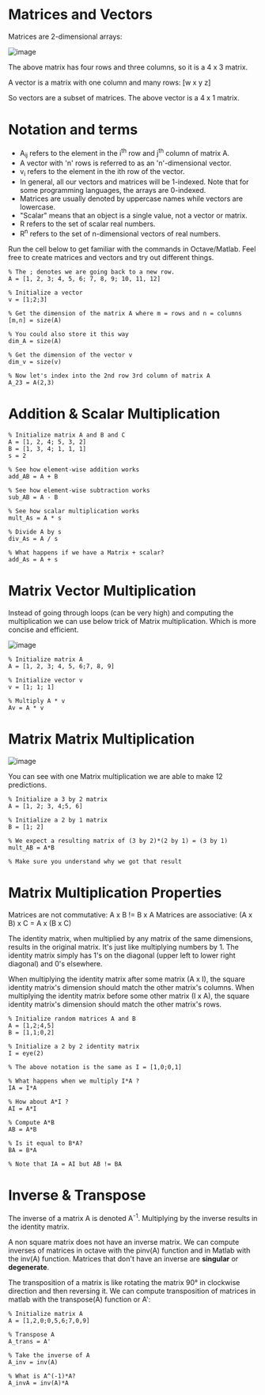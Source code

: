 # Matrices and Vectors

Matrices are 2-dimensional arrays:

![image](https://github.com/vivekprm/coursera-ml/assets/2403660/05b74d5a-0beb-4aed-b230-a47fc72dad5d)

The above matrix has four rows and three columns, so it is a 4 x 3 matrix.

A vector is a matrix with one column and many rows:
[w
x
y
z]

So vectors are a subset of matrices. The above vector is a 4 x 1 matrix.

# Notation and terms
- A<sub>ij</sub> refers to the element in the i<sup>th</sup> row and j<sup>th</sup> column of matrix A.
- A vector with 'n' rows is referred to as an 'n'-dimensional vector.
- v<sub>i</sub> refers to the element in the ith row of the vector.
- In general, all our vectors and matrices will be 1-indexed. Note that for some programming languages, the arrays are 0-indexed.
- Matrices are usually denoted by uppercase names while vectors are lowercase.
- "Scalar" means that an object is a single value, not a vector or matrix.
- R refers to the set of scalar real numbers.
- R<sup>n</sup> refers to the set of n-dimensional vectors of real numbers.

Run the cell below to get familiar with the commands in Octave/Matlab. Feel free to create matrices and vectors and try out different things.
```
% The ; denotes we are going back to a new row.
A = [1, 2, 3; 4, 5, 6; 7, 8, 9; 10, 11, 12]

% Initialize a vector 
v = [1;2;3] 

% Get the dimension of the matrix A where m = rows and n = columns
[m,n] = size(A)

% You could also store it this way
dim_A = size(A)

% Get the dimension of the vector v 
dim_v = size(v)

% Now let's index into the 2nd row 3rd column of matrix A
A_23 = A(2,3)
```

# Addition & Scalar Multiplication
```
% Initialize matrix A and B and C 
A = [1, 2, 4; 5, 3, 2]
B = [1, 3, 4; 1, 1, 1]
s = 2

% See how element-wise addition works
add_AB = A + B 

% See how element-wise subtraction works
sub_AB = A - B

% See how scalar multiplication works
mult_As = A * s

% Divide A by s
div_As = A / s

% What happens if we have a Matrix + scalar?
add_As = A + s
```

# Matrix Vector Multiplication
Instead of going through loops (can be very high) and computing the multiplication we can use below trick of Matrix multiplication. Which is more concise and efficient.

![image](https://github.com/vivekprm/coursera-ml/assets/2403660/1154fe64-2f3d-441e-941e-67e99f8f4b5d)

```
% Initialize matrix A 
A = [1, 2, 3; 4, 5, 6;7, 8, 9] 

% Initialize vector v 
v = [1; 1; 1] 

% Multiply A * v
Av = A * v
```

# Matrix Matrix Multiplication
![image](https://github.com/vivekprm/coursera-ml/assets/2403660/e60e2f44-9d2c-4e7d-a11d-f2188546367e)

You can see with one Matrix multiplication we are able to make 12 predictions.
```
% Initialize a 3 by 2 matrix 
A = [1, 2; 3, 4;5, 6]

% Initialize a 2 by 1 matrix 
B = [1; 2] 

% We expect a resulting matrix of (3 by 2)*(2 by 1) = (3 by 1) 
mult_AB = A*B

% Make sure you understand why we got that result
```

# Matrix Multiplication Properties
Matrices are not commutative: A x B != B x A
Matrices are associative: (A x B) x C = A x (B x C)

The identity matrix, when multiplied by any matrix of the same dimensions, results in the original matrix. It's just like multiplying numbers by 1. The identity 
matrix simply has 1's on the diagonal (upper left to lower right diagonal) and 0's elsewhere.

When multiplying the identity matrix after some matrix (A x I), the square identity matrix's dimension should match the other matrix's columns. When multiplying 
the identity matrix before some other matrix (I x A), the square identity matrix's dimension should match the other matrix's rows.
```
% Initialize random matrices A and B 
A = [1,2;4,5]
B = [1,1;0,2]

% Initialize a 2 by 2 identity matrix
I = eye(2)

% The above notation is the same as I = [1,0;0,1]

% What happens when we multiply I*A ? 
IA = I*A 

% How about A*I ? 
AI = A*I 

% Compute A*B 
AB = A*B 

% Is it equal to B*A? 
BA = B*A 

% Note that IA = AI but AB != BA
```

# Inverse & Transpose
The inverse of a matrix A is denoted A<sup>-1</sup>. Multiplying by the inverse results in the identity matrix.

A non square matrix does not have an inverse matrix. We can compute inverses of matrices in octave with the pinv(A) function and in Matlab with the inv(A) function. 
Matrices that don't have an inverse are **singular** or **degenerate**.

The transposition of a matrix is like rotating the matrix 90° in clockwise direction and then reversing it. We can compute transposition of matrices in matlab 
with the transpose(A) function or A':

```
% Initialize matrix A 
A = [1,2,0;0,5,6;7,0,9]

% Transpose A 
A_trans = A' 

% Take the inverse of A 
A_inv = inv(A)

% What is A^(-1)*A? 
A_invA = inv(A)*A
```
